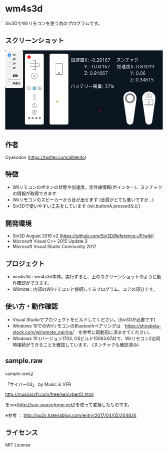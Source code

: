 ﻿# wm4s3d

Siv3DでWiiリモコンを使う為のプログラムです。

## スクリーンショット

![スクリーンショット](docs/ss.png "スクリーンショット")

## 作者

Oyakodon (<https://twitter.com/alltekito>)

## 特徴

- Wiiリモコンのボタンの状態や加速度、赤外線情報(ポインター)、ヌンチャクの情報が取得できます
- Wiiリモコンのスピーカーから音が出せます (音質がとても悪いですが...)
- Siv3Dで使いやすい工夫をしています (wii.buttonA.pressedなど)

## 開発環境

- Siv3D August 2016 v2 (<https://github.com/Siv3D/Reference-JP/wiki>)
- Microsoft Visual C++ 2015 Update 3
- Microsoft Visual Studio Community 2017

## プロジェクト

- wm4s3d : wm4s3d本体。実行すると、上のスクリーンショットのように動作確認ができます。
- Wiimote : 内部のWiiリモコンと接続してるプログラム。コアの部分です。

## 使い方・動作確認

- Visual Studioでプロジェクトをビルドしてください。(Siv3Dが必要です)
- Windows 10でのWiiリモコンのBluetoothペアリングは　<https://shirabeta-stock.com/wiiremote_pairing/>　を参考に起動前に済ませてください。
- Windows 10 (バージョン1703, OSビルド15063.674)で、Wiiリモコン2台同時接続ができることを確認しています。 (ヌンチャクも確認済み)

## sample.raw

sample.rawは

「サイバー03」 by Music is VFR

<http://musicisvfr.com/free/se/cyber01.html>

をsox(<http://sox.sourceforge.net/>)を使って変換したものです。

※参考 ： <http://pu2x.hatenablog.com/entry/2017/04/05/204826>

## ライセンス

MIT License